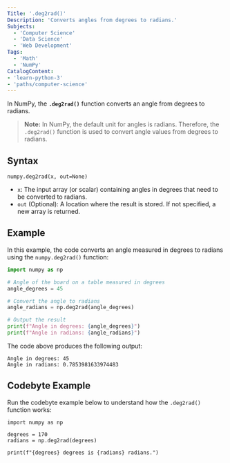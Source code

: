 ```yaml
---
Title: '.deg2rad()'
Description: 'Converts angles from degrees to radians.'
Subjects:
  - 'Computer Science'
  - 'Data Science'
  - 'Web Development'
Tags:
  - 'Math'
  - 'NumPy'
CatalogContent:
- 'learn-python-3'
- 'paths/computer-science'
---
```


In NumPy, the **`.deg2rad()`** function converts an angle from degrees to radians.

> **Note:** In NumPy, the default unit for angles is radians. Therefore, the `.deg2rad()` function is used to convert angle values from degrees to radians.

## Syntax

```pseudo
numpy.deg2rad(x, out=None)
```

- `x`: The input array (or scalar) containing angles in degrees that need to be converted to radians.
- `out` (Optional): A location where the result is stored. If not specified, a new array is returned.

## Example

In this example, the code converts an angle measured in degrees to radians using the `numpy.deg2rad()` function:

```py
import numpy as np

# Angle of the board on a table measured in degrees
angle_degrees = 45

# Convert the angle to radians
angle_radians = np.deg2rad(angle_degrees)

# Output the result
print(f"Angle in degrees: {angle_degrees}")
print(f"Angle in radians: {angle_radians}")
```

The code above produces the following output:

```shell
Angle in degrees: 45
Angle in radians: 0.7853981633974483
```

## Codebyte Example

Run the codebyte example below to understand how the `.deg2rad()` function works:

```codebyte/python
import numpy as np

degrees = 170
radians = np.deg2rad(degrees)

print(f"{degrees} degrees is {radians} radians.")
```
